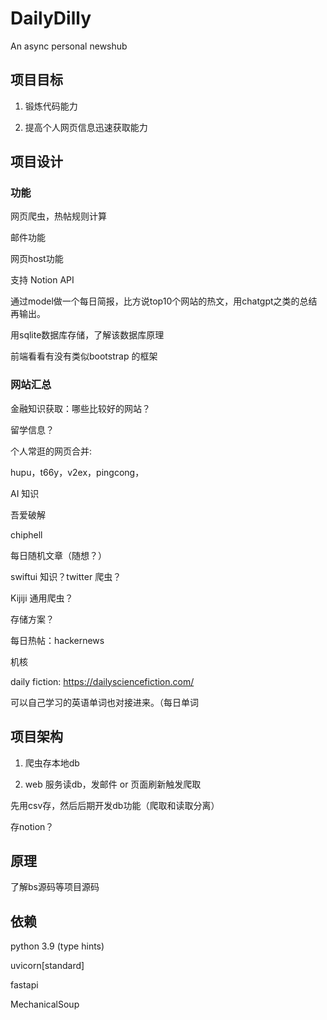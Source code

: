 # DailyDilly

An async personal newshub

## 项目目标

1. 锻炼代码能力

2. 提高个人网页信息迅速获取能力

## 项目设计

### 功能

网页爬虫，热帖规则计算

邮件功能

网页host功能

支持 Notion API

通过model做一个每日简报，比方说top10个网站的热文，用chatgpt之类的总结再输出。

用sqlite数据库存储，了解该数据库原理

前端看看有没有类似bootstrap 的框架

### 网站汇总

金融知识获取：哪些比较好的网站？

留学信息？

个人常逛的网页合并:

hupu，t66y，v2ex，pingcong，

AI 知识

吾爱破解

chiphell

每日随机文章（随想？）

swiftui 知识？twitter 爬虫？

Kijiji 通用爬虫？

存储方案？

每日热帖：hackernews

机核

daily fiction: https://dailysciencefiction.com/

可以自己学习的英语单词也对接进来。（每日单词

## 项目架构

1. 爬虫存本地db

2. web 服务读db，发邮件 or 页面刷新触发爬取

先用csv存，然后后期开发db功能（爬取和读取分离）

存notion？

## 原理

了解bs源码等项目源码

## 依赖

python 3.9 (type hints)

uvicorn[standard]

fastapi

MechanicalSoup